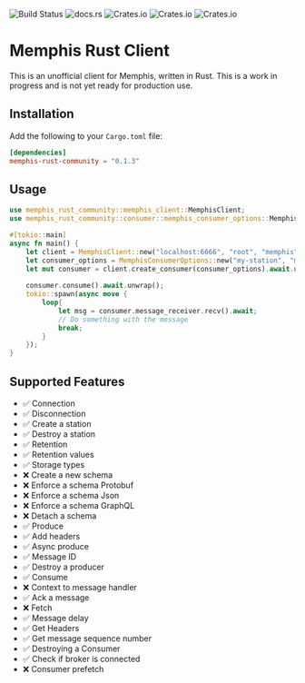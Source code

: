 ![Build Status](https://img.shields.io/github/actions/workflow/status/turulix/memphis-rust-community/CD.yml)
![docs.rs](https://img.shields.io/docsrs/memphis-rust-community)
![Crates.io](https://img.shields.io/crates/v/memphis-rust-community?label=version)
![Crates.io](https://img.shields.io/crates/l/memphis-rust-community)
![Crates.io](https://img.shields.io/crates/d/memphis-rust-community)

# Memphis Rust Client

This is an unofficial client for Memphis, written in Rust.
This is a work in progress and is not yet ready for production use.

## Installation

Add the following to your `Cargo.toml` file:

```toml
[dependencies]
memphis-rust-community = "0.1.3"
```

## Usage

```rust
use memphis_rust_community::memphis_client::MemphisClient;
use memphis_rust_community::consumer::memphis_consumer_options::MemphisConsumerOptions;

#[tokio::main]
async fn main() {
    let client = MemphisClient::new("localhost:6666", "root", "memphis").await.unwrap();
    let consumer_options = MemphisConsumerOptions::new("my-station", "my-consumer");
    let mut consumer = client.create_consumer(consumer_options).await.unwrap();
    
    consumer.consume().await.unwrap();
    tokio::spawn(async move {
        loop{
            let msg = consumer.message_receiver.recv().await;
            // Do something with the message
            break;
        }
    });
}
```

## Supported Features
- :white_check_mark: Connection
- :white_check_mark: Disconnection
- :white_check_mark: Create a station
- :white_check_mark: Destroy a station
- :white_check_mark: Retention
- :white_check_mark: Retention values
- :white_check_mark: Storage types
- :x: Create a new schema
- :x: Enforce a schema Protobuf
- :x: Enforce a schema Json
- :x: Enforce a schema GraphQL
- :x: Detach a schema
- :white_check_mark: Produce
- :white_check_mark: Add headers
- :white_check_mark: Async produce
- :white_check_mark: Message ID
- :white_check_mark: Destroy a producer
- :white_check_mark: Consume
- :x: Context to message handler
- :white_check_mark: Ack a message
- :x: Fetch
- :white_check_mark: Message delay
- :white_check_mark: Get Headers
- :white_check_mark: Get message sequence number
- :white_check_mark: Destroying a Consumer
- :white_check_mark: Check if broker is connected
- :x: Consumer prefetch
